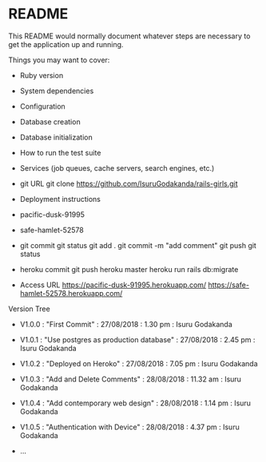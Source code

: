 # README

This README would normally document whatever steps are necessary to get the
application up and running.

Things you may want to cover:

* Ruby version

* System dependencies

* Configuration

* Database creation

* Database initialization

* How to run the test suite

* Services (job queues, cache servers, search engines, etc.)

* git URL
git clone https://github.com/IsuruGodakanda/rails-girls.git

* Deployment instructions

* pacific-dusk-91995
* safe-hamlet-52578

* git commit
git status
git add .
git commit -m "add comment"
git push
git status

* heroku commit
git push heroku master
heroku run rails db:migrate

* Access URL
https://pacific-dusk-91995.herokuapp.com/
https://safe-hamlet-52578.herokuapp.com/

Version Tree 

* V1.0.0 : "First Commit" : 27/08/2018 : 1.30 pm : Isuru Godakanda

* V1.0.1 : "Use postgres as production database" : 27/08/2018 : 2.45 pm : Isuru Godakanda

* V1.0.2 : "Deployed on Heroko" : 27/08/2018 : 7.05 pm : Isuru Godakanda

* V1.0.3 : "Add and Delete Comments" : 28/08/2018 : 11.32 am : Isuru Godakanda

* V1.0.4 : "Add contemporary web design" : 28/08/2018 : 1.14 pm : Isuru Godakanda

* V1.0.5 : "Authentication with Device" : 28/08/2018 : 4.37 pm : Isuru Godakanda

* ...
